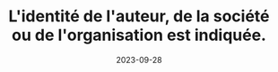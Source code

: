 ---
N: '96'
Rubrique: Identification et contact
title: L'identité de l'auteur, de la société ou de l'organisation est indiquée.
detail: Dans de nombreux pays, il s’agit d’une obligation légale. Mais au-delà des aspects juridiques locaux, il est bon qu’une personne se porte garante des contenus du site et que cette personne soit identifiée.
abstract: 
categories: [" Identification et contact"]
agrege: O4096-E011
opquast: '4 096'
indiceebook: '11'
description: "Règle n° 011"
weight:  011
actif: '1'
layout: rules
date: 2023-09-28
tags: ["Identification et contact", "Conception", "Editorial"]
objectif: ["Permettre aux utilisateurs d’identifier sans ambiguïté un interlocuteur physique capable de répondre aux questions éventuelles sur les contenus proposés, ou d’assumer les responsabilités liées à ces contenus.", "Rassurer l'utilisateur en lui permettant d'identifier directement l'auteur (au sens large).", "Limiter les risques de défiance.", "Améliorer la prise en compte des contenus par les moteurs de recherche et outils d’indexation"]
Meo: ["Le nom et l'adresse de la maison d'édition est écrit dans une section identifiée", "Le nom de la maison d'édition est indiqué dans le fichier OPF grace à l'élément dc:publisher", "Le nom de la maison d'édition est indiqué dans la fiche ONIX"]
Controle: ""
Source: ["Opquast"]
Referential: [""]
Steps: ["", ""]
---